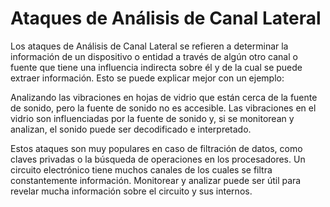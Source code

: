 # Ataques de Análisis de Canal Lateral

Los ataques de Análisis de Canal Lateral se refieren a determinar la información de un dispositivo o entidad a través de algún otro canal o fuente que tiene una influencia indirecta sobre él y de la cual se puede extraer información. Esto se puede explicar mejor con un ejemplo:

Analizando las vibraciones en hojas de vidrio que están cerca de la fuente de sonido, pero la fuente de sonido no es accesible. Las vibraciones en el vidrio son influenciadas por la fuente de sonido y, si se monitorean y analizan, el sonido puede ser decodificado e interpretado.

Estos ataques son muy populares en caso de filtración de datos, como claves privadas o la búsqueda de operaciones en los procesadores. Un circuito electrónico tiene muchos canales de los cuales se filtra constantemente información. Monitorear y analizar puede ser útil para revelar mucha información sobre el circuito y sus internos.

